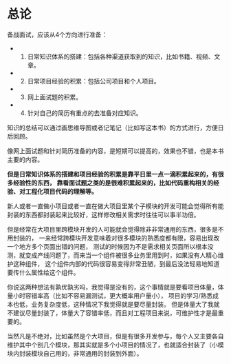 # 总论

备战面试，应该从4个方向进行准备：

- 1. 日常知识体系的搭建：包括各种渠道获取到的知识，比如书籍、视频、文章。
- 2. 日常项目经验的积累：包括公司项目和个人项目。
- 3. 网上面试题的积累。
- 4. 针对自己的简历有重点的去准备对应知识。

知识的总结可以通过画思维导图或者记笔记（比如写这本书）的方式进行，方便日后回顾。

像网上面试题和针对简历准备的内容，是短期可以提高的，效果也不错，也是本书主要的内容。

**但是日常知识体系的搭建和项目经验的积累是靠平日里一点一滴积累起来的，有很多经验性的东西，
靠看面试题之类的是很难积累起来的，比如代码重构相关的经验、对工程化项目代码的理解等。**

新人或者一直做小项目或者一直在做大项目里某个子模块的开发可能会觉得所有能封装的东西都封装起来比较好，这样修改相关需求时往往可以事半功倍。

但是经常在大项目里跨模块开发的人可能就会觉得除非非常通用的东西，很多是不用封装的，
一来经常跨模块开发意味着对很多模块的熟悉度都有限，容易出现改一个地方多个页面出错的问题，
测试的时候因为不是需求相关页面所以根本没测，就变成产线问题了，而来当一个组件被很多业务里用到时，如果没有人精心维护这种组件，
这个组件内部的代码很容易变得非常丑陋，到最后没法轻易地知道要传什么属性给这个组件。

你说这两种想法有孰优孰劣吗，我觉得是没有的，这个事情就是要看项目体量，体量小时容错率高（比如不容易漏测试，更大概率用户量小），
项目的学习/熟悉成本也低，业务复杂度低，这种情况下我觉得就是要尽量封装。
但是体量大了我就不建议尽量封装了，体量大了容错率低，而且对工程项目来说，可维护性才是最重要的。

当然凡是不绝对，比如虽然是个大项目，但是有很多开发参与，每个人又主要各自维护其中个别几个模块，那其实就是多个小项目的情况了，也就适合封装了（小模块内封装模块自己用的，非常通用的封装到外面）。
